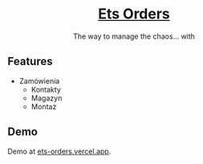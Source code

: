 <a href="https://ets-orders.vercel.app/">
  <h1 align="center">Ets Orders</h1>
</a>

<p align="center">
 The way to manage the chaos... with 
</p>

## Features

- Zamówienia
    - Kontakty
    - Magazyn
    - Montaż

## Demo

Demo at [ets-orders.vercel.app](https://ets-orders.vercel.app/).
